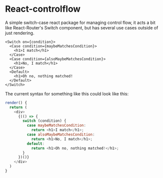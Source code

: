 # React-controlflow

A simple switch-case react package for managing control flow, it acts a bit like React-Router's Switch component,
but has several use cases outside of just rendering.

```Javasvript
<Switch on={condition}>
  <Case condition={maybeMatchesCondition}>
    <h1>I match</h1>
  </Case>
  <Case condition={alsoMaybeMatchesCondition}>
    <h1>No, I match</h1>
  </Case>
  <Default>
    <h1>Oh no, nothing matched!
  </Default>
</Switch>
```

The current syntax for something like this could look like this:

```Javascript
render() {
  return (
    <div>
      {(() => {
        switch (condition) {
          case maybeMatchesCondition:
            return <h1>I match</h1>;
          case alsoMaybeMatchesCondition:
            return <h1>No, I match</h1>;
          default:
            return <h1>Oh no, nothing matched!</h1>;
        }
      })()}
    </div>
  )
}
```